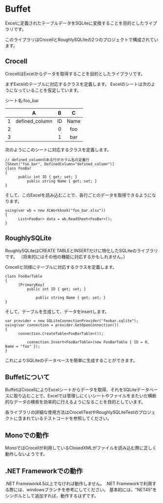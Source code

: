 # Buffet

Excelに定義されたテーブルデータをSQLiteに変換することを目的としたライブラリです。

このライブラリはCrocellとRoughlySQLiteの2つのプロジェクトで構成されています。

## Crocell

CrocellはExcelからデータを取得することを目的としたライブラリです。

まずExcelのテーブルに対応するクラスを定義します。
Excelのシートは次のようになっていることを仮定しています。

シート名:foo_bar

|              | A            | B            | C            |
|:------------:|:------------:|:------------:|:------------:|
|       1      |defined_column|       ID     |     Name     |
|       2      |              |       0      |      foo     |
|       3      |              |       1      |      bar     |


次のようにこのシートに対応するクラスを定義します。

```
// defined_columnのある行がカラム名の定義行
[Sheet("foo_bar", DefinedColumn="defined_column")]
class FooBar
{
      public int ID { get; set; }
          public string Name { get; set; }
}
```

そして、このExcelを読み込むことで、各行ごとのデータを取得できるようになります。

```
using(var wb = new XLWorkbook("foo_bar.xlsx"))
{
      List<FooBar> data = wb.ReadSheet<FooBar>();
}
```


## RoughlySQLite

RoughlySQLiteはCREATE TABLEとINSERTだけに特化したSQLiteのライブラリです。
（将来的にはその他の機能に対応するかもしれません。）

Crocellと同様にテーブルに対応するクラスを定義します。

```
class FooBarTable
{
      [PrimaryKey]
          public int ID { get; set; }

              public string Name { get; set; }
}
```

そして、テーブルを生成して、データをinsertします。

```
var provider = new SQLiteConnectionProvider("foobar.sqlite");
using(var connection = provider.GetOpenConnection())
{
      connection.CreateTable<FooBarTable>());

          connection.Insert<FooBarTable>(new FooBarTable { ID = 0, Name = "foo" });
}
```

これによりSQLiteのデータベースを簡単に生成することができます。

## Buffetについて

BuffetはCrocellによりExcelシートからデータを取得、それをSQLiteデータベースに取り込むことで、Excelでは管理しにくいシートやファイルをまたいだ横断的なデータの検索を効率的に行えるようになることを目的としています。

各ライブラリの詳細な使用方法はCrocellTestやRoughlySQLiteTestのプロジェクトに含まれているテストコードを参照してください。


## Monoでの動作

MonoではCrocellが利用しているClosedXMLがファイルを読み込む際に正しく動作しないようです。

## .NET Frameworkでの動作

.NET Framework4.5以上でなければ動作しません。
.NET Frameworkで利用する際には、windowsブランチを参考にしてください。
基本的には、"NET45"をシンボルとして追加すれば、動作するはずです。
